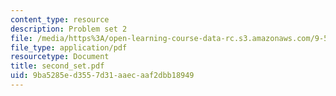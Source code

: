 ```yaml
---
content_type: resource
description: Problem set 2
file: /media/https%3A/open-learning-course-data-rc.s3.amazonaws.com/9-520-statistical-learning-theory-and-applications-spring-2003/9ba5285ed3557d31aaecaaf2dbb18949_second_set.pdf
file_type: application/pdf
resourcetype: Document
title: second_set.pdf
uid: 9ba5285e-d355-7d31-aaec-aaf2dbb18949
---
```


